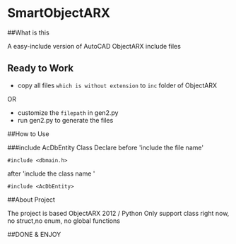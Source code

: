 SmartObjectARX
==============

##What is this

A easy-include version of AutoCAD ObjectARX include files

## Ready to Work

* copy all files `which is without extension` to `inc` folder of ObjectARX

OR

* customize the `filepath` in gen2.py
* run gen2.py to generate the files

##How to Use 

###include AcDbEntity Class Declare
before 'include the file name'
```
#include <dbmain.h>
```
after 'include the class name '
```
#include <AcDbEntity>
```

##About Project

The project is based ObjectARX 2012 / Python 
Only support class right now, no struct,no enum, no global functions 

##DONE & ENJOY